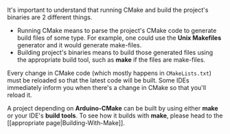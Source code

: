 It's important to understand that running CMake and build the project's binaries are 2 different things.

* Running CMake means to parse the project's CMake code to generate build files of some type.
  For example, one could use the **Unix Makefiles** generator and it would generate make-files.
* Building project's binaries means to build those generated files using the appropriate build tool, such as **make** if the files are make-files.

Every change in CMake code (which mostly happens in `CMakeLists.txt`) must be reloaded so that the latest code will be built. 
Some IDEs immediately inform you when there's a change in CMake so that you'll reload it.

A project depending on **Arduino-CMake** can be built by using either **make** or your IDE's **build tools**.
To see how it builds with **make**, please head to the [[appropriate page|Building-With-Make]].

